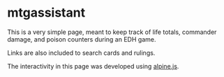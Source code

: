 # mtgassistant

This is a very simple page, meant to keep track of life totals, commander damage, and poison counters during an EDH game. 

Links are also included to search cards and rulings.

The interactivity in this page was developed using [alpine.js](https://alpinejs.dev).

